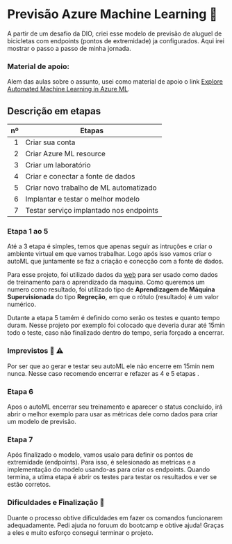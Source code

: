 
# Previsão Azure Machine Learning :bicyclist:

A partir de um desafio da DIO, criei esse modelo de previsão de aluguel de bicicletas com endpoints (pontos de extremidade) ja configurados. Aqui irei mostrar o passo a passo de minha jornada.
### Material de apoio:

Alem das aulas sobre o assunto, usei como material de apoio o link [Explore Automated Machine Learning in Azure ML](https://microsoftlearning.github.io/AI-900-AIFundamentals/instructions/02-module-02.html#clean-up).

## Descrição em etapas

|nº  | Etapas|
|-----:|-----------|
|1| Criar sua conta|
|2| Criar Azure ML resource|
|3| Criar um laboratório|
|4| Criar e conectar a fonte de dados|
|5| Criar novo trabalho de ML automatizado|
|6| Implantar e testar o melhor modelo|
|7| Testar serviço implantado nos endpoints|

### Etapa 1 ao 5

Até a 3 etapa é simples, temos que apenas seguir as intruções e criar o ambiente virtual em que vamos trabalhar. Logo após isso vamos criar o autoML que juntamente se faz a criação e conecção com a fonte de dados. 

Para esse projeto, foi utilizado dados da [web](https://aka.ms/bike-rentals) para ser usado como dados de treinamento para o aprendizado da maquina. Como queremos um numero como resultado, foi utilizado tipo de **Aprendizagem de Máquina Supervisionada** do tipo **Regreção**, em que o rótulo (resultado) é um valor numérico.

Dutante a etapa 5 tamém é definido como serão os testes e quanto tempo duram. Nesse projeto por exemplo foi colocado que deveria durar até 15min todo o teste, caso não finalizado dentro do tempo, seria forçado a encerrar.

### Imprevistos :eyes: ⚠️

Por ser que ao gerar e testar seu autoML ele não encerre em 15min nem nunca. Nesse caso recomendo encerrar e refazer as 4 e 5 etapas .

### Etapa 6

Apos o autoML encerrar seu treinamento e aparecer o status concluido, irá abrir o melhor exemplo para usar as métricas dele como dados para criar um modelo de previsão. 

### Etapa 7

Após finalizado o modelo, vamos usalo para definir os pontos de extremidade (endpoints). Para isso, é selesionado as metricas e a implementação do modelo usando-as para criar os endpoints. Quando termina, a utima etapa é abrir os testes para testar os resultados e ver se estão corretos. 

### Dificuldades e Finalização 📍

Duante o processo obtive dificuldades em fazer os comandos funcionarem adequadamente. Pedi ajuda no foruum do bootcamp e obtive ajuda! Graças a eles e muito esforço consegui terminar o projeto. 



